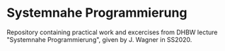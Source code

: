 # Systemnahe Programmierung
Repository containing practical work and excercises from DHBW lecture "Systemnahe Programmierung", given by J. Wagner in SS2020.
